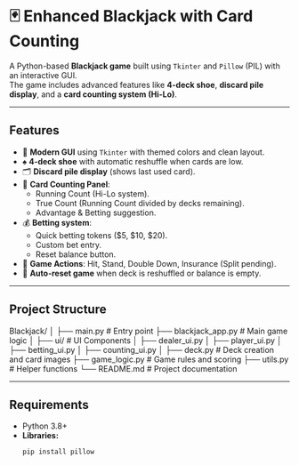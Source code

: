 # 🃏 Enhanced Blackjack with Card Counting

A Python-based **Blackjack game** built using `Tkinter` and `Pillow` (PIL) with an interactive GUI.  
The game includes advanced features like **4-deck shoe**, **discard pile display**, and a **card counting system (Hi-Lo)**.

---

## **Features**
- 🎨 **Modern GUI** using `Tkinter` with themed colors and clean layout.
- ♠ **4-deck shoe** with automatic reshuffle when cards are low.
- 🗂 **Discard pile display** (shows last used card).
- 🧮 **Card Counting Panel**:
  - Running Count (Hi-Lo system).
  - True Count (Running Count divided by decks remaining).
  - Advantage & Betting suggestion.
- 💰 **Betting system**:
  - Quick betting tokens ($5, $10, $20).
  - Custom bet entry.
  - Reset balance button.
- 🎯 **Game Actions**: Hit, Stand, Double Down, Insurance (Split pending).
- 🔄 **Auto-reset game** when deck is reshuffled or balance is empty.

---

## **Project Structure**
Blackjack/
│
├── main.py # Entry point
├── blackjack_app.py # Main game logic
│
├── ui/ # UI Components
│ ├── dealer_ui.py
│ ├── player_ui.py
│ ├── betting_ui.py
│ ├── counting_ui.py
│
├── deck.py # Deck creation and card images
├── game_logic.py # Game rules and scoring
├── utils.py # Helper functions
└── README.md # Project documentation


---

## **Requirements**
- Python 3.8+
- **Libraries:**
  ```bash
  pip install pillow

